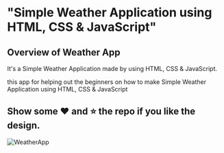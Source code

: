 # "Simple Weather Application using HTML, CSS &amp; JavaScript"

## Overview of Weather App

It's a  Simple Weather Application made by using HTML, CSS &amp; JavaScript.

this app for helping out the beginners on how to make Simple Weather Application using HTML, CSS &amp; JavaScript



## Show some :heart: and :star: the repo if you like the design.

![WeatherApp](https://user-images.githubusercontent.com/42378118/99897986-fd02dc00-2cc3-11eb-9cac-f5b577bfef40.png)

